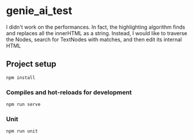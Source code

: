 # genie_ai_test

I didn't work on the performances.
In fact, the highlighting algorithm finds and replaces all the innerHTML as a string.
Instead, I would like to traverse the Nodes, search for TextNodes with matches, and then edit its internal HTML

## Project setup
```
npm install
```

### Compiles and hot-reloads for development
```
npm run serve
```

### Unit
```
npm run unit
```
